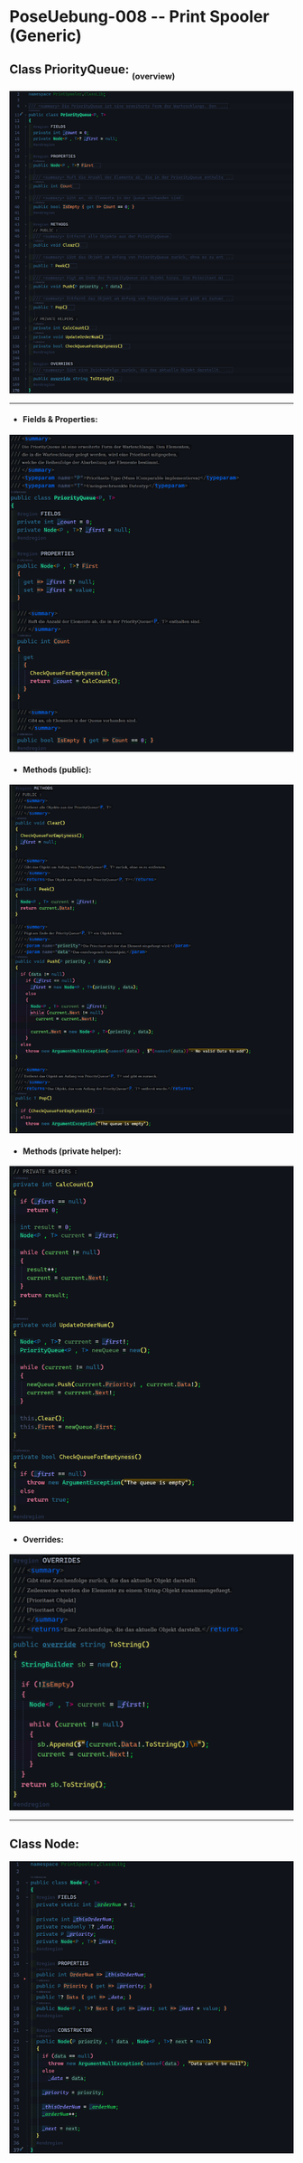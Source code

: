 # PoseUebung-008 -- Print Spooler (Generic)

## Class PriorityQueue: <sub><sub>(overview)</sub></sub>  
 ![overview_queue](priorityQueue_Overview-1.png)  

---  

- #### Fields & Properties:  
![fieldsAndProperties](fieldsAndProperties-1.png)

- #### Methods (public):  
![publicMethods](publicMethods-1.png)

- #### Methods (private helper):  
![privateMethods](privateMethods-1.png)

- #### Overrides:  
![overrideMethods](overrides-1.png)

---  
## Class Node:  
 ![genericNode](genericNode-1.png)
